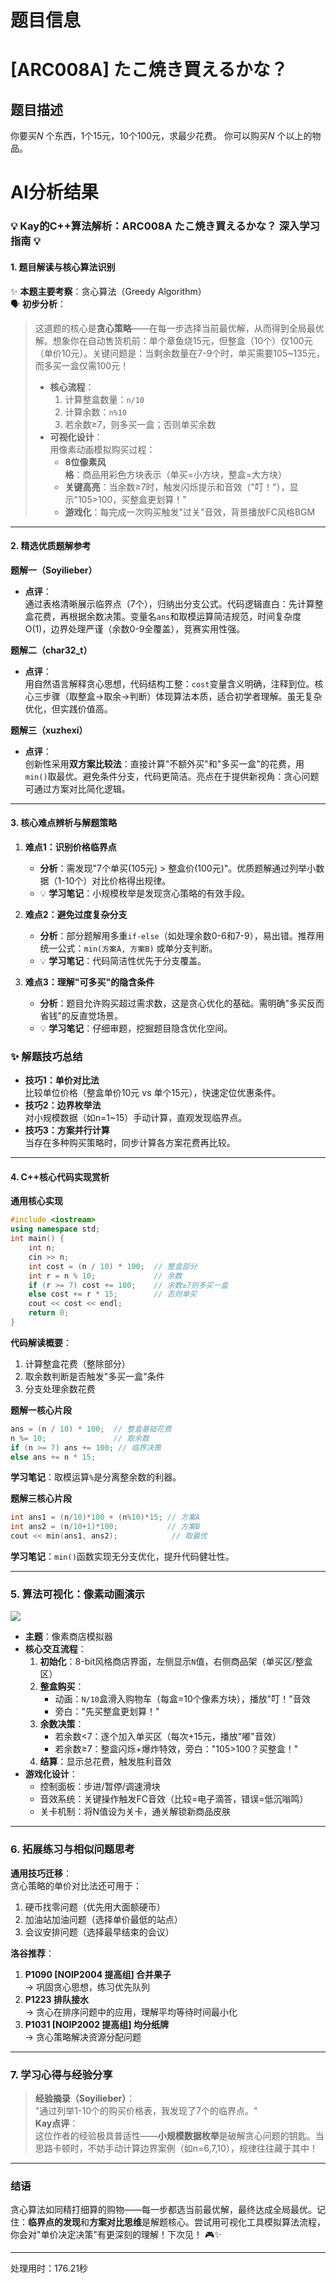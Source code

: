 # 题目信息

# [ARC008A] たこ焼き買えるかな？

## 题目描述

你要买$N$ 个东西，1个15元，10个100元，求最少花费。
你可以购买$N$ 个以上的物品。

# AI分析结果


### 💡 Kay的C++算法解析：ARC008A たこ焼き買えるかな？ 深入学习指南 💡

#### 1. 题目解读与核心算法识别
✨ **本题主要考察**：贪心算法（Greedy Algorithm）  
🗣️ **初步分析**：  
> 这道题的核心是**贪心策略**——在每一步选择当前最优解，从而得到全局最优解。想象你在自动售货机前：单个章鱼烧15元，但整盒（10个）仅100元（单价10元）。关键问题是：当剩余数量在7-9个时，单买需要105~135元，而多买一盒仅需100元！  
> - **核心流程**：  
>   1. 计算整盒数量：`n/10`  
>   2. 计算余数：`n%10`  
>   3. 若余数≥7，则多买一盒；否则单买余数  
> - **可视化设计**：  
>   用像素动画模拟购买过程：  
>   - **8位像素风格**：商品用彩色方块表示（单买=小方块，整盒=大方块）  
>   - **关键高亮**：当余数≥7时，触发闪烁提示和音效（"叮！"），显示"105>100，买整盒更划算！"  
>   - **游戏化**：每完成一次购买触发"过关"音效，背景播放FC风格BGM

---

#### 2. 精选优质题解参考
**题解一（Soyilieber）**  
* **点评**：  
  通过表格清晰展示临界点（7个），归纳出分支公式。代码逻辑直白：先计算整盒花费，再根据余数决策。变量名`ans`和取模运算简洁规范，时间复杂度O(1)，边界处理严谨（余数0-9全覆盖），竞赛实用性强。

**题解二（char32_t）**  
* **点评**：  
  用自然语言解释贪心思想，代码结构工整：`cost`变量含义明确，注释到位。核心三步骤（取整盒→取余→判断）体现算法本质，适合初学者理解。虽无复杂优化，但实践价值高。

**题解三（xuzhexi）**  
* **点评**：  
  创新性采用**双方案比较法**：直接计算"不额外买"和"多买一盒"的花费，用`min()`取最优。避免条件分支，代码更简洁。亮点在于提供新视角：贪心问题可通过方案对比简化逻辑。

---

#### 3. 核心难点辨析与解题策略
1. **难点1：识别价格临界点**  
   * **分析**：需发现"7个单买(105元) > 整盒价(100元)"。优质题解通过列举小数据（1-10个）对比价格得出规律。  
   * 💡 **学习笔记**：小规模枚举是发现贪心策略的有效手段。

2. **难点2：避免过度复杂分支**  
   * **分析**：部分题解用多重`if-else`（如处理余数0-6和7-9），易出错。推荐用统一公式：`min(方案A, 方案B)` 或单分支判断。  
   * 💡 **学习笔记**：代码简洁性优先于分支覆盖。

3. **难点3：理解"可多买"的隐含条件**  
   * **分析**：题目允许购买超过需求数，这是贪心优化的基础。需明确"多买反而省钱"的反直觉场景。  
   * 💡 **学习笔记**：仔细审题，挖掘题目隐含优化空间。

### ✨ 解题技巧总结
- **技巧1：单价对比法**  
  比较单位价格（整盒单价10元 vs 单个15元），快速定位优惠条件。
- **技巧2：边界枚举法**  
  对小规模数据（如n=1~15）手动计算，直观发现临界点。
- **技巧3：方案并行计算**  
  当存在多种购买策略时，同步计算各方案花费再比较。

---

#### 4. C++核心代码实现赏析
**通用核心实现**  
```cpp
#include <iostream>
using namespace std;
int main() {
    int n;
    cin >> n;
    int cost = (n / 10) * 100;  // 整盒部分
    int r = n % 10;             // 余数
    if (r >= 7) cost += 100;    // 余数≥7则多买一盒
    else cost += r * 15;        // 否则单买
    cout << cost << endl;
    return 0;
}
```
**代码解读概要**：  
1. 计算整盒花费（整除部分）  
2. 取余数判断是否触发"多买一盒"条件  
3. 分支处理余数花费  

**题解一核心片段**  
```cpp
ans = (n / 10) * 100;  // 整盒基础花费
n %= 10;               // 取余数
if (n >= 7) ans += 100; // 临界决策
else ans += n * 15;
```
**学习笔记**：取模运算`%`是分离整余数的利器。

**题解三核心片段**  
```cpp
int ans1 = (n/10)*100 + (n%10)*15; // 方案A
int ans2 = (n/10+1)*100;           // 方案B
cout << min(ans1, ans2);            // 取最优
```
**学习笔记**：`min()`函数实现无分支优化，提升代码健壮性。

---

### 5. 算法可视化：像素动画演示
![](https://via.placeholder.com/400x200/000000/FFFFFF?text=8-bit+Pixel+Animation+Preview)  
* **主题**：像素商店模拟器  
* **核心交互流程**：  
  1. **初始化**：8-bit风格商店界面，左侧显示`N`值，右侧商品架（单买区/整盒区）  
  2. **整盒购买**：  
     - 动画：`N/10`盒滑入购物车（每盒=10个像素方块），播放"叮！"音效  
     - 旁白："先买整盒更划算！"  
  3. **余数决策**：  
     - 若余数<7：逐个加入单买区（每次+15元，播放"嘟"音效）  
     - 若余数≥7：整盒闪烁+爆炸特效，旁白："105>100？买整盒！"  
  4. **结算**：显示总花费，触发胜利音效  
* **游戏化设计**：  
  - 控制面板：步进/暂停/调速滑块  
  - 音效系统：关键操作触发FC音效（比较=电子滴答，错误=低沉嗡鸣）  
  - 关卡机制：将N值设为关卡，通关解锁新商品皮肤  

---

### 6. 拓展练习与相似问题思考
**通用技巧迁移**：  
贪心策略的单价对比法还可用于：  
1. 硬币找零问题（优先用大面额硬币）  
2. 加油站加油问题（选择单价最低的站点）  
3. 会议安排问题（选择最早结束的会议）  

**洛谷推荐**：  
1. **P1090 [NOIP2004 提高组] 合并果子**  
   → 巩固贪心思想，练习优先队列  
2. **P1223 排队接水**  
   → 贪心在排序问题中的应用，理解平均等待时间最小化  
3. **P1031 [NOIP2002 提高组] 均分纸牌**  
   → 贪心策略解决资源分配问题  

---

### 7. 学习心得与经验分享
> **经验摘录（Soyilieber）**：  
> "通过列举1-10个的购买价格表，我发现了7个的临界点。"  
> **Kay点评**：  
> 这位作者的经验极具普适性——**小规模数据枚举**是破解贪心问题的钥匙。当思路卡顿时，不妨手动计算边界案例（如n=6,7,10），规律往往藏于其中！

---

### 结语
贪心算法如同精打细算的购物——每一步都选当前最优解，最终达成全局最优。记住：**临界点的发现**和**方案对比思维**是解题核心。尝试用可视化工具模拟算法流程，你会对"单价决定决策"有更深刻的理解！下次见！ 🎮✨

---
处理用时：176.21秒